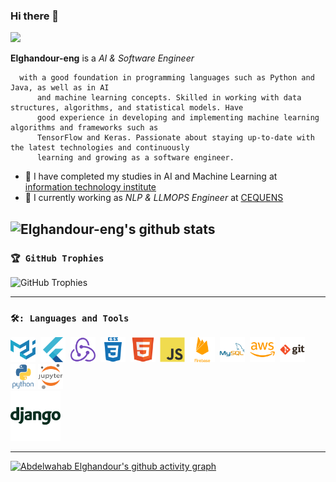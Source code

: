 ### Hi there 👋
![](https://komarev.com/ghpvc/?username=Elghandour-eng) 

**Elghandour-eng** is a  *AI & Software Engineer* 

      with a good foundation in programming languages such as Python and Java, as well as in AI
          and machine learning concepts. Skilled in working with data structures, algorithms, and statistical models. Have
          good experience in developing and implementing machine learning algorithms and frameworks such as
          TensorFlow and Keras. Passionate about staying up-to-date with the latest technologies and continuously
          learning and growing as a software engineer. 

- 🌱 I have completed my studies in AI and Machine Learning at [information technology institute](https://iti.gov.eg/iti/programs/details/PTP-AI)
- 🌱 I currently working as *NLP & LLMOPS Engineer* at [CEQUENS](https://www.cequens.com/)




![Elghandour-eng's github stats](https://github-readme-stats.vercel.app/api?username=Elghandour-eng&show_icons=true&theme=dracula) 
---
### `🏆 GitHub Trophies`
  
![GitHub Trophies](https://github-profile-trophy.vercel.app/?username=elghandour-Eng&theme=tokyonight)


---

### `🛠️: Languages and Tools`

<div>
  <img src="https://github.com/devicons/devicon/blob/master/icons/materialui/materialui-original.svg" title="Material UI" alt="Material UI" width="40" height="40"/>&nbsp;
  <img src="https://github.com/devicons/devicon/blob/master/icons/flutter/flutter-original.svg" title="Flutter" alt="Flutter" width="40" height="40"/>&nbsp;
  <img src="https://github.com/devicons/devicon/blob/master/icons/redux/redux-original.svg" title="Redux" alt="Redux " width="40" height="40"/>&nbsp;
  <img src="https://github.com/devicons/devicon/blob/master/icons/css3/css3-plain-wordmark.svg"  title="CSS3" alt="CSS" width="40" height="40"/>&nbsp;
  <img src="https://github.com/devicons/devicon/blob/master/icons/html5/html5-original.svg" title="HTML5" alt="HTML" width="40" height="40"/>&nbsp;
  <img src="https://github.com/devicons/devicon/blob/master/icons/javascript/javascript-original.svg" title="JavaScript" alt="JavaScript" width="40" height="40"/>&nbsp;
  <img src="https://github.com/devicons/devicon/blob/master/icons/firebase/firebase-plain-wordmark.svg" title="Firebase" alt="Firebase" width="40" height="40"/>&nbsp;
  <img src="https://github.com/devicons/devicon/blob/master/icons/mysql/mysql-original-wordmark.svg" title="MySQL"  alt="MySQL" width="40" height="40"/>&nbsp;
  <img src="https://github.com/devicons/devicon/blob/master/icons/amazonwebservices/amazonwebservices-plain-wordmark.svg" title="AWS" alt="AWS" width="40" height="40"/>&nbsp;
  <img src="https://github.com/devicons/devicon/blob/master/icons/git/git-original-wordmark.svg" title="Git" **alt="Git" width="40" height="40"/>
  <img src="https://github.com/devicons/devicon/blob/master/icons/python/python-original-wordmark.svg" title="Python" **alt="Python" width="40" height="40"/>
    <img src="https://github.com/devicons/devicon/blob/master/icons/jupyter/jupyter-original-wordmark.svg" title="Jupyter" **alt="Jupyter" width="40" height="40"/><br>
   <img src="https://github.com/devicons/devicon/blob/master/icons/django/django-plain-wordmark.svg" title="Django" **alt="Django" width="80" height="80"/>

</div>



---
[![Abdelwahab Elghandour's github activity graph](https://github-readme-activity-graph.vercel.app/graph?username=Elghandour-Eng&theme=react-dark)](https://github.com/Elghandour-Eng/github-readme-activity-graph)
